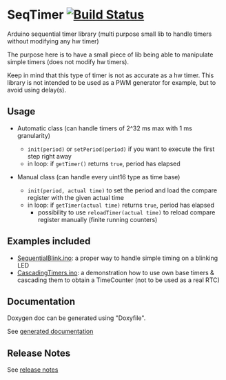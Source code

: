# SeqTimer [![Build Status](https://travis-ci.com/SMFSW/SeqTimer.svg?branch=master)](https://travis-ci.com/SMFSW/SeqTimer)

Arduino sequential timer library (multi purpose small lib to handle timers without modifying any hw timer)

The purpose here is to have a small piece of lib being able to manipulate simple timers (does not modify hw timers).

Keep in mind that this type of timer is not as accurate as a hw timer.
This library is not intended to be used as a PWM generator for example, but to avoid using delay(s).

## Usage

- Automatic class (can handle timers of 2^32 ms max with 1 ms granularity)
  - `init(period)` or `setPeriod(period)` if you want to execute the first step right away
  - in loop: if `getTimer()` returns `true`, period has elapsed

- Manual class (can handle every uint16 type as time base)
  - `init(period, actual time)` to set the period and load the compare register with the given actual time
  - in loop: if `getTimer(actual time)` returns `true`, period has elapsed
    - possibility to use `reloadTimer(actual time)` to reload compare register manually (finite running counters)

## Examples included

- [SequentialBlink.ino](examples/SequentialBlink/SequentialBlink.ino): a proper way to handle simple timing on a blinking LED
- [CascadingTimers.ino](examples/CascadingTimers/CascadingTimers.ino): a demonstration how to use own base timers & cascading them to obtain a TimeCounter (not to be used as a real RTC)

## Documentation

Doxygen doc can be generated using "Doxyfile".

See [generated documentation](https://smfsw.github.io/SeqTimer/)

## Release Notes

See [release notes](ReleaseNotes.md)
